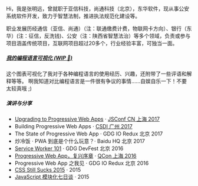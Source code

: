Hi，我是张明远，曾就职于亚信科技，尚通科技（北京），东华软件，现从事公安系统软件开发，致力于智慧法制，推进执法规范化建设等。

职业发展历经通信（亚信、尚通）（注：联通缴费计费，物联网卡方向）、银行（东华）(注：征信，反洗钱)、公安（注：陕西省智慧法治）等多个领域，负责或参与项目涵盖传统项目，互联网项目超过20多个，行业经验丰富，可独当一面。


##### [我的编程语言可视化 (WIP 🚧)](https://zmy1123347389.github.io/2020/05/05/pl-chart/)

这个图表可视化了我对于各种编程语言的使用经历、兴趣，还附带了一些评语和解释等等。 啊我知道对比编程语言是一件很有争议的事情……自娱自乐一下！不要太较真哦 ;)


##### 演讲与分享

- [Upgrading to Progressive Web Apps][9] · [JSConf CN 上海 2017](http://2017.jsconf.cn/)
- Building Progressive Web Apps · [CSDI 广州 2017](http://www.csdisummit.com/)
- The State of Progressive Web App · GDG IO Redux 北京 2017
- 炒冷饭 · PWA 到底是个什么玩意？· Baidu HQ 北京 2017
- [Service Worker 101][5] · GDG DevFest 北京 2016
- [Progressive Web App，复兴序章][4] · [QCon 上海 2016](http://2016.qconshanghai.com/presentation/3111)
- Progressive Web App 之我见 · GDG IO Redux 北京 2016
- [CSS Still Sucks 2015][2] · 2015
- [JavaScript 模块化七日谈][1] · 2015

[1]: //zmy1123347389.github.io/2015/07/09/js-module-7day/
[2]: //zmy1123347389.github.io/2015/12/28/css-sucks-2015/
[3]: //zmy1123347389.github.io/2016/06/05/pwa-in-my-pov/
[4]: //zmy1123347389.github.io/2016/10/20/pwa-qcon2016/
[5]: //zmy1123347389.github.io/2016/11/20/sw-101-gdgdf/
[6]: https://yanshuo.io/assets/player/?deck=58ac8598b123db0067292f92 "PWA Rehashing"
[7]: https://yanshuo.io/assets/player/?deck=593ad6fbfe88c2006a0a0d6d "The State of PWA"
[8]: https://yanshuo.io/assets/player/?deck=594d673d570c357d0698a950 "Building PWA"
[9]: //zmy1123347389.github.io/jsconfcn2017/
